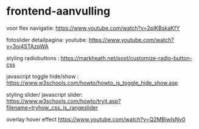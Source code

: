 # frontend-aanvulling


voor flex navigatie:
https://www.youtube.com/watch?v=2plKBskaKfY


fotoslider detailpagina:
youtube: https://www.youtube.com/watch?v=3oi4STAzpWA

styling radiobuttons :
 https://markheath.net/post/customize-radio-button-css 
 
 javascript toggle hide/show :
 https://www.w3schools.com/howto/howto_js_toggle_hide_show.asp

styling slider/ javascript slider:
https://www.w3schools.com/howto/tryit.asp?filename=tryhow_css_js_rangeslider

overlay hover effect
https://www.youtube.com/watch?v=Q2MBjwIsNy0
